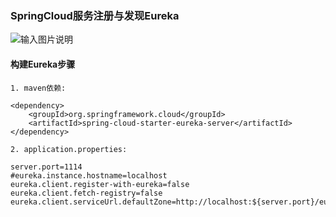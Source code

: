 ### SpringCloud服务注册与发现Eureka


![输入图片说明](https://github.com/qccr-twl2123/springcloud/blob/master/images/springcloud架构.png "在这里输入图片标题")

#### 构建Eureka步骤
```
1. maven依赖:

<dependency>
    <groupId>org.springframework.cloud</groupId>
    <artifactId>spring-cloud-starter-eureka-server</artifactId>
</dependency>

2. application.properties:

server.port=1114
#eureka.instance.hostname=localhost
eureka.client.register-with-eureka=false
eureka.client.fetch-registry=false
eureka.client.serviceUrl.defaultZone=http://localhost:${server.port}/eureka/

```